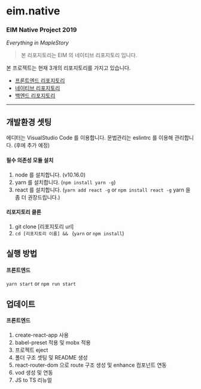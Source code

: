 # eim.native

### EIM Native Project 2019
_Everything in MapleStory_

> 본 리포지토리는 EIM 의 네이티브 리포지토리 입니다.

본 프로젝트는 현재 3개의 리포지토리를 가지고 있습니다.
* [프론트엔드 리포지토리](https://github.com/luke2327/eim.frontend)
* [네이티브 리포지토리](https://github.com/luke2327/eim.native)
* [백엔드 리포지토리](https://github.com/luke2327/eim.backend)

- - -

## 개발환경 셋팅
에디터는 VisualStudio Code 를 이용합니다.
문법관리는 eslintrc 를 이용해 관리합니다. (후에 추가 예정)

#### 필수 의존성 모듈 설치
1. node 를 설치합니다. (v10.16.0)
2. yarn 를 설치합니다. (`npm install yarn -g`)
3. react 를 설치합니다. (`yarn add react -g` or `npm install react -g` yarn 을 좀 더 권장드립니다.)

#### 리포지토리 클론
1. git clone [리포지토리 url]
2. `cd [리포지토리 이름] && ` (`yarn` or `npm install`)

## 실행 방법
#### 프론트엔드
`yarn start` or `npm run start`

## 업데이트
#### 프론트엔드
1. create-react-app 사용
2. babel-preset 적용 및 mobx 적용
3. 프로젝트 eject
4. 폴더 구조 셋팅 및 README 생성
5. react-router-dom 으로 route 구조 생성 및 enhance 컴포넌트 연동
6. vod 생성 및 연동
7. JS to TS 리뉴얼